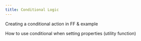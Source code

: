 ```yaml
---
title: Conditional Logic
---
```





Creating a conditional action in FF & example

How to use conditional when setting properties (utility function)